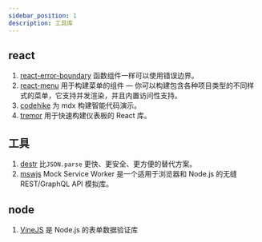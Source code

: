 ```yaml
---
sidebar_position: 1
description: 工具库
---
```




## react

1. [react-error-boundary](https://github.com/bvaughn/react-error-boundary) 函数组件一样可以使用错误边界。
1. [react-menu](https://github.com/szhsin/react-menu) 用于构建菜单的组件 — 你可以构建包含各种项目类型的不同样式的菜单，它支持并发渲染，并且内置访问性支持。
1. [codehike](https://codehike.org/) 为 mdx 构建智能代码演示。
1. [tremor](https://www.tremor.so/) 用于快速构建仪表板的 React 库。



## 工具

1. [destr](https://github.com/unjs/destr) 比`JSON.parse` 更快、更安全、更方便的替代方案。
2. [mswjs](https://github.com/mswjs/msw) Mock Service Worker 是一个适用于浏览器和 Node.js 的无缝 REST/GraphQL API 模拟库。



## node

1. [VineJS](https://github.com/vinejs/vine) 是 Node.js 的表单数据验证库
